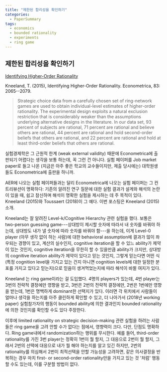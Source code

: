 ```yaml
---
title: "제한된 합리성을 확인하기"
categories:
  - PaperSummary
tags:
  - economics
  - bounded rationality
  - experiments
  - ring game
---
```


## 제한된 합리성을 확인하기

[Identifying Higher-Order Rationality](https://onlinelibrary.wiley.com/doi/abs/10.3982/ECTA11983)

Kneeland, T. (2015), Identifying Higher-Order Rationality. Econometrica, 83: 2065--2079.

> Strategic choice data from a carefully chosen set of ring-network games are used to obtain individual-level estimates of higher-order rationality. The experimental design exploits a natural exclusion restriction that is considerably weaker than the assumptions underlying alternative designs in the literature. In our data set, 93 percent of subjects are rational, 71 percent are rational and believe others are rational, 44 percent are rational and hold second-order beliefs that others are rational, and 22 percent are rational and hold at least third-order beliefs that others are rational.


실험경제학은 그 근원적 한계 (weak external validity) 때문에 Econometrica에 출판되기 어렵다는 생각을 보통 하는데, 꼭 그런 건 아니다. 실험 페이퍼를 Job market paper로 들고 나온 (지금은 아주 좋은 학교의 교수들이지만, 제출 당시에는) 대학원생들도 Econometrica에 출판을 하니까.

AER에 나오는 실험 페이퍼들과는 달리 Econometrica에 나오는 실험 페이퍼는 그 컨트리뷰션이 명확하다: 기존의 알려진 연구 질문에 대한 실험 결과가 설계와 해석의 논란이 있을 때, 쉽고 참신하며 해석이 명확한 실험을 제시하는 데 주 목적이 있다. Kneeland (2015)와 Toussaert (2018)이 그 예다. 이번 포스팅은 Kneeland (2015) 소개.

Kneeland는 잘 알려진 Level-k/Cognitive Hierarchy 관련 실험을 했다. 보통은 two-person guessing game---상대방이 제시할 숫자에 따라서 내 숫자를 바꿔야 하는데, 상대방도 내가 낼 숫자에 따라 숫자를 바꿔야 함---을 하는데, 이게 Level-0 player (아무 생각 없이 하는 사람)에 대한 behavioral assumption에 결과가 많이 좌우되는 경향이 있고, 계산의 실수인지, cognitive iteration을 할 수 있느 ability가 제약이 있는 것인지, cognitive iteration을 무한히 할 수 있을만큼 ability가 크지만, 상대방의 cognitive iteration ability가 제약이 있다고 믿는 것인지, 그렇게 믿는다면 어떤 식 (특정 cognition level을 가지고 있는 건지 아니면 cognition levels에 대한 일정한 분포를 가지고 있다고 믿는지)으로 믿음이 생겨먹었는지에 따라 해석이 바뀔 여지가 있다.

Kneeland 는 ring game이라는 걸 도입했다. 4명의 players가 있는데, 4번 player는 3번의 전략적 결정에만 영향을 받고, 3번은 2번의 전략적 결정에만, 2번은 1번에만 영향을 받는데, 1번은 명백하게 dominant한 선택지가 있다. 이러면 각 위치에서 사람들이 얼마나 생각을 하는지를 아주 클린하게 확인할 수 있고, 더 나아가서 (2018년 working paper) 실험참가자의 행동이 bounded ability에 의한 결과인지 bounded rationality에 의한 것인지를 확인할 수도 있다 주장한다.

이후에 limited rationality on strategic decision-making 관련 실험을 하려는 사람들은 ring game을 고려 안할 수가 없다는 점에서, 영향력이 크다. 
다만, 단점도 명확하다. Ring game내에서 randomization하는 행위를 무시한다. 예를 들어, third-order rationality를 가진 3번 player는 정확히 1번이 뭘 할지, 그 대응으로 2번이 뭘 할지, 그래서 2번의 선택에 대응으로 내가 뭘 해야 하는지를 알고 있긴 하지만, 2번의 rationality를 의심해서 2번이 최적선택을 안할 가능성을 고려하면, 같은 의사결정을 반복하는 경우 마치 first- or second-order rationality만을 가지고 있는 것 '처럼' 행동할 수도 있는데, 이를 구분할 방법이 없다. 